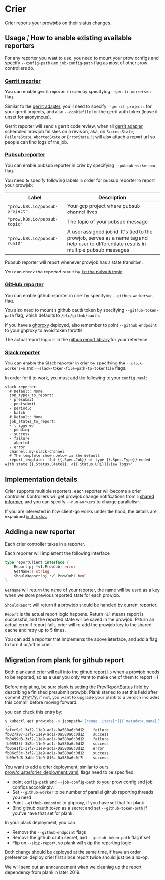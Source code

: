 # Crier

Crier reports your prowjobs on their status changes.

## Usage / How to enable existing available reporters

For any reporter you want to use, you need to mount your prow configs and specify `--config-path` and `job-config-path`
flag as most of other prow controllers do.

### [Gerrit reporter](/prow/gerrit/reporter)

You can enable gerrit reporter in crier by specifying `--gerrit-workers=n` flag.

Similar to the [gerrit adapter](/prow/cmd/gerrit), you'll need to specify `--gerrit-projects` for
your gerrit projects, and also `--cookiefile` for the gerrit auth token (leave it unset for anonymous).

Gerrit reporter will send a gerrit code review, when all [gerrit adapter](/prow/cmd/gerrit)
scheduled prowjob finishes on a revision, aka, on `SuccessState`, `FailureState`, `AbortedState` or `ErrorState`.
It will also attach a report url so people can find logs of the job.

### [Pubsub reporter](/prow/pubsub/reporter)

You can enable pubsub reporter in crier by specifying `--pubsub-workers=n` flag.

You need to specify following labels in order for pubsub reporter to report your prowjob:

| Label                          | Description                                                                                                                               |
| ------------------------------ | ------------------------------------------------------------------------------------------------------------------------------------------|
| `"prow.k8s.io/pubsub-project"` | Your gcp project where pubsub channel lives                                                                                               |
| `"prow.k8s.io/pubsub-topic"`   | The [topic](https://cloud.google.com/pubsub/docs/publisher) of your pubsub message                                                        |
| `"prow.k8s.io/pubsub-runID"`   | A user assigned job id. It's tied to the prowjob, serves as a name tag and help user to differentiate results in multiple pubsub messages |

Pubsub reporter will report whenever prowjob has a state transition.

You can check the reported result by [list the pubsub topic](https://cloud.google.com/sdk/gcloud/reference/pubsub/topics/list).

### [GitHub reporter](/prow/scallywag/github/reporter)

You can enable github reporter in crier by specifying `--github-workers=n` flag.

You also need to mount a github oauth token by specifying `--github-token-path` flag, which defaults to `/etc/github/oauth`.

If you have a [ghproxy](/ghproxy) deployed, also remember to point `--github-endpoint` to your ghproxy to avoid token throttle.

The actual report logic is in the [github report library](/prow/scallywag/github/report) for your reference.

### [Slack reporter](/prow/slack/reporter)

You can enable the Slack reporter in crier by specifying the `--slack-workers=n` and `--slack-token-file=path-to-tokenfile` flags.

In order for it to work, you must add the following to your `config.yaml`:

```
slack_reporter:
  # Default: None
  job_types_to_report:
  - presubmit
  - postsubmit
  - periodic
  - batch
  # Default: None
  job_states_to_report:
  - triggered
  - pending
  - success
  - failure
  - aborted
  - error
  channel: my-slack-channel
  # The template shown below is the default
  report_template: 'Job {{.Spec.Job}} of type {{.Spec.Type}} ended with state {{.Status.State}}. <{{.Status.URL}}|View logs>'
```

## Implementation details

Crier supports multiple reporters, each reporter will become a crier controller. Controllers
will get prowjob change notifications from a [shared informer](https://github.com/kubernetes/client-go/blob/master/tools/cache/shared_informer.go), and you can specify `--num-workers` to change parallelism.

If you are interested in how client-go works under the hood, the details are explained
[in this doc](https://github.com/kubernetes/sample-controller/blob/master/docs/controller-client-go.md)


## Adding a new reporter

Each crier controller takes in a reporter.

Each reporter will implement the following interface:
```go
type reportClient interface {
	Report(pj *v1.ProwJob) error
	GetName() string
	ShouldReport(pj *v1.ProwJob) bool
}
```

`GetName` will return the name of your reporter, the name will be used as a key when we store previous
reported state for each prowjob.

`ShouldReport` will return if a prowjob should be handled by current reporter.

`Report` is the actual report logic happens. Return `nil` means report is successful, and the reported
state will be saved in the prowjob. Return an actual error if report fails, crier will re-add the prowjob
key to the shared cache and retry up to 5 times.

You can add a reporter that implements the above interface, and add a flag to turn it on/off in crier.

## Migration from plank for github report

Both plank and crier will call into the [github report lib](prow/scallywag/github/report) when a prowjob needs to be reported,
so as a user you only want to make one of them to report :-)

Before migrating, be sure plank is setting the [PrevReportStatus field](https://github.com/kubernetes/test-infra/blob/master/prow/apis/prowjobs/v1/types.go#L403)
by describing a finished presubmit prowjob. Plank started to set this field after commit [2118178](https://github.com/kubernetes/test-infra/pull/10975/commits/211817826fc3c4f3315a02e46f3d6aa35573d22f), if not, you want to upgrade your plank to a version includes this commit before moving forward.

you can check this entry by:
```sh
$ kubectl get prowjobs -o jsonpath='{range .items[*]}{.metadata.name}{"\t"}{.status.prev_report_states.github-reporter}{"\n"}'
...
fafec9e1-3af2-11e9-ad1a-0a580a6c0d12	failure
fb027a97-3af2-11e9-ad1a-0a580a6c0d12	success
fb0499d3-3af2-11e9-ad1a-0a580a6c0d12	failure
fb05935f-3b2b-11e9-ad1a-0a580a6c0d12	success
fb05e1f1-3af2-11e9-ad1a-0a580a6c0d12	error
fb06c55c-3af2-11e9-ad1a-0a580a6c0d12	success
fb09e7d8-3abb-11e9-816a-0a580a6c0f7f	success


```

You want to add a crier deployment, similar to ours [prow/cluster/crier_deployment.yaml](prow/cluster/crier_deployment.yaml),
flags need to be specified:
- point `config-path` and `--job-config-path` to your prow config and job configs accordingly.
- Set `--github-worker` to be number of parallel github reporting threads you need
- Point `--github-endpoint` to ghproxy, if you have set that for plank
- Bind github oauth token as a secret and set `--github-token-path` if you've have that set for plank.

In your plank deployment, you can
- Remove the `--github-endpoint` flags
- Remove the github oauth secret, and `--github-token-path` flag if set
- Flip on `--skip-report`, so plank will skip the reporting logic

Both change should be deployed at the same time, if have an order preference, deploy crier first since report twice should just be a no-op.

We will send out an announcement when we cleaning up the report dependency from plank in later 2019.
